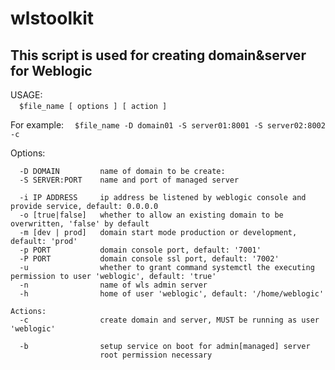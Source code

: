 # wlstoolkit

## This script is used for creating domain&server for Weblogic

USAGE:  
  &emsp;`$file_name [ options ] [ action ]  `

For example:
  &emsp;`$file_name -D domain01 -S server01:8001 -S server02:8002 -c `  

Options:  
```  
  -D DOMAIN         name of domain to be create:   
  -S SERVER:PORT    name and port of managed server  

  -i IP ADDRESS     ip address be listened by weblogic console and provide service, default: 0.0.0.0  
  -o [true|false]   whether to allow an existing domain to be overwritten, 'false' by default  
  -m [dev | prod]   domain start mode production or development, default: 'prod'  
  -p PORT           domain console port, default: '7001'  
  -P PORT           domain console ssl port, default: '7002'  
  -u                whether to grant command systemctl the executing permission to user 'weblogic', default: 'true'  
  -n                name of wls admin server  
  -h                home of user 'weblogic', default: '/home/weblogic'  

Actions:  
  -c                create domain and server, MUST be running as user 'weblogic'  

  -b                setup service on boot for admin[managed] server  
                    root permission necessary  
```   
